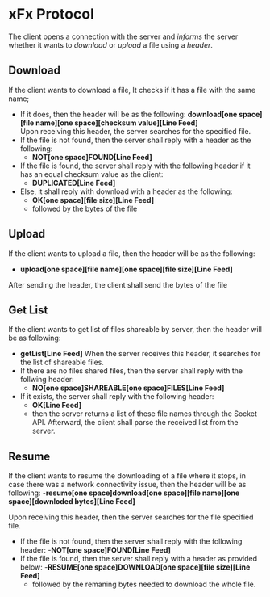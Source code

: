  # xFx Protocol
The client opens a connection with the server and *informs* the server whether it wants to *download* or *upload* a file using a *header*.

## Download
If the client wants to download a file, It checks if it has a file with the same name; 
- If it does, then the header will be as the following:
  **download[one space][file name][one space][checksum value][Line Feed]**   
Upon receiving this header, the server searches for the specified file.
- If the file is not found, then the server shall reply with a header as the following:
  - **NOT[one space]FOUND[Line Feed]**
- If the file is found, the server shall reply with the following header if it has an equal checksum value as the client:
  - **DUPLICATED[Line Feed]**
- Else, it shall reply with download with a header as the following:
    - **OK[one space][file size][Line Feed]**
  - followed by the bytes of the file
		
## Upload
If the client wants to upload a file, then the header will be as the following:
- **upload[one space][file name][one space][file size][Line Feed]**

After sending the header, the client shall send the bytes of the file

## Get List
If the client wants to get list of files shareable by server, then the header will be as following:
- **getList[Line Feed]**
When the server receives this header, it searches for the list of shareable files.
- If there are no files shared files, then the server shall reply with the follwing header:
  - **NO[one space]SHAREABLE[one space]FILES[Line Feed]**
- If it exists, the server shall reply with the following header:
  - **OK[Line Feed]**
  - then the server returns a list of these file names through the Socket API. Afterward, the client shall parse the received list from the server.
  
   
## Resume
If the client wants to resume the downloading of a file where it stops, in case there was a network connectivity issue, then the header will be as following:
-**resume[one space]download[one space][file name][one space][downloded bytes][Line Feed]**

Upon receiving this header, then the server searches for the file specified file.
- If the file is not found, then the server shall reply with the following header:
   -**NOT[one space]FOUND[Line Feed]**
- If the file is found, then the server shall reply with a header as provided below:
   -**RESUME[one space]DOWNLOAD[one space][file size][Line Feed]**
  - followed by the remaning bytes needed to download the whole file.
    
  

   
